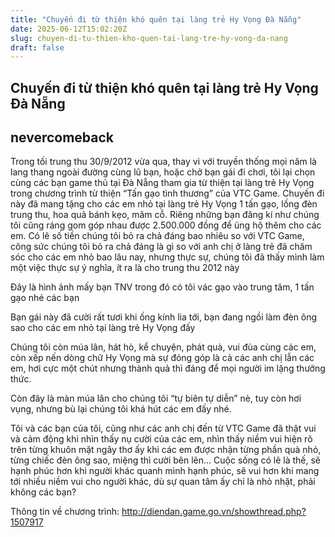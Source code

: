```yaml
---
title: "Chuyến đi từ thiện khó quên tại làng trẻ Hy Vọng Đà Nẵng"
date: 2025-06-12T15:02:20Z
slug: chuyen-di-tu-thien-kho-quen-tai-lang-tre-hy-vong-da-nang
draft: false
---
```


## Chuyến đi từ thiện khó quên tại làng trẻ Hy Vọng Đà Nẵng

## nevercomeback

Trong tối trung thu 30/9/2012 vừa qua, thay vì với truyền thống mọi năm là lang thang ngoài đường cùng lũ bạn, hoặc chở bạn gái đi chơi, tôi lại chọn  cùng các bạn game thủ tại Đà Nẵng tham gia từ thiện tại làng trẻ Hy Vọng trong chương trình từ thiện “Tấn gạo tình thương” của VTC Game. 
Chuyến đi này đã mang tặng cho các em nhỏ tại làng trẻ Hy Vọng 1 tấn gạo, lồng đèn trung thu, hoa quả bánh kẹo, mâm cỗ. Riêng những bạn đăng kí như chúng tôi cũng ráng gom góp nhau được 2.500.000 đồng để ủng hộ thêm cho các em. Có lẽ số tiền chúng tôi bỏ ra chả đáng bao nhiêu so với VTC Game, công sức chúng tôi bỏ ra chả đáng là gì so với anh chị ở làng trẻ đã chăm sóc cho các em nhỏ bao lâu nay, nhưng thực sự, chúng tôi đã thấy mình làm một việc thực sự ý nghĩa, ít ra là cho trung thu 2012 này 
 

 
Đây là hình ảnh mấy bạn TNV trong đó có tôi vác gạo vào trung tâm, 1 tấn gạo nhé các bạn 
 
 
 
Bạn gái này đã cười rất tươi khi ống kính lia tới, bạn đang ngồi làm đèn ông sao cho các em nhỏ tại làng trẻ Hy Vọng đấy
 
Chúng tôi còn múa lân, hát hò, kể chuyện, phát quà, vui đùa cùng các em, còn xếp nến dòng chữ Hy Vọng mà sự đóng góp là cả các anh chị lẫn các em, hơi cực một chút nhưng thành quả thì đáng để mọi người im lặng thưởng thức.
 
 
 
Còn đây là màn múa lân cho chúng tôi “tự biên tự diễn” nè, tuy còn hơi vụng, nhưng bù lại chúng tôi khá hút các em đấy nhé.
 

 
Tôi và các bạn của tôi, cũng như các anh chị đến từ VTC Game đã thật vui và cảm động khi nhìn thấy nụ cười của các em, nhìn thấy niềm vui hiện rõ trên từng khuôn mặt ngây thơ ấy khi các em được nhận từng phần quà nhỏ, từng chiếc đèn ông sao, miệng thì cười bẽn lẽn... Cuộc sống có lẽ là thế, sẽ hạnh phúc hơn khi người khác quanh mình hạnh phúc, sẽ vui hơn khi mang tới nhiều niềm vui cho người khác, dù sự quan tâm ấy chỉ là nhỏ nhặt, phải không các bạn?

Thông tin về chương trình: http://diendan.game.go.vn/showthread.php?1507917